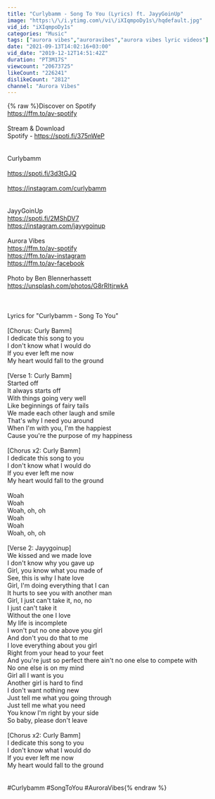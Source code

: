 ```yaml
---
title: "Curlybamm - Song To You (Lyrics) ft. JayyGoinUp"
image: "https:\/\/i.ytimg.com\/vi\/iXIqmpoDy1s\/hqdefault.jpg"
vid_id: "iXIqmpoDy1s"
categories: "Music"
tags: ["aurora vibes","auroravibes","aurora vibes lyric videos"]
date: "2021-09-13T14:02:16+03:00"
vid_date: "2019-12-12T14:51:42Z"
duration: "PT3M17S"
viewcount: "20673725"
likeCount: "226241"
dislikeCount: "2812"
channel: "Aurora Vibes"
---
```

{% raw %}Discover on Spotify<br /><a rel="nofollow" target="blank" href="https://ffm.to/av-spotify">https://ffm.to/av-spotify</a><br /><br />Stream &amp; Download<br />Spotify - <a rel="nofollow" target="blank" href="https://spoti.fi/375nWeP">https://spoti.fi/375nWeP</a><br /><br /><br />Curlybamm<br /><br /><a rel="nofollow" target="blank" href="https://spoti.fi/3d3tGJQ">https://spoti.fi/3d3tGJQ</a><br /><br /><a rel="nofollow" target="blank" href="https://instagram.com/curlybamm">https://instagram.com/curlybamm</a><br /><br /><br />JayyGoinUp<br /><a rel="nofollow" target="blank" href="https://spoti.fi/2MShDV7">https://spoti.fi/2MShDV7</a><br /><a rel="nofollow" target="blank" href="https://instagram.com/jayygoinup">https://instagram.com/jayygoinup</a><br /><br />Aurora Vibes<br /><a rel="nofollow" target="blank" href="https://ffm.to/av-spotify">https://ffm.to/av-spotify</a><br /><a rel="nofollow" target="blank" href="https://ffm.to/av-instagram">https://ffm.to/av-instagram</a><br /><a rel="nofollow" target="blank" href="https://ffm.to/av-facebook">https://ffm.to/av-facebook</a><br /><br />Photo by Ben Blennerhassett<br /><a rel="nofollow" target="blank" href="https://unsplash.com/photos/G8rRItjrwkA">https://unsplash.com/photos/G8rRItjrwkA</a><br /><br /><br /><br />Lyrics for &quot;Curlybamm - Song To You&quot;<br /><br />[Chorus: Curly Bamm]<br />I dedicate this song to you<br />I don't know what I would do<br />If you ever left me now<br />My heart would fall to the ground<br /><br />[Verse 1: Curly Bamm]<br />Started off<br />It always starts off<br />With things going very well<br />Like beginnings of fairy tails<br />We made each other laugh and smile<br />That's why I need you around<br />When I'm with you, I'm the happiest<br />Cause you're the purpose of my happiness<br /><br />[Chorus x2: Curly Bamm]<br />I dedicate this song to you<br />I don't know what I would do<br />If you ever left me now<br />My heart would fall to the ground<br /><br />Woah<br />Woah<br />Woah, oh, oh<br />Woah<br />Woah<br />Woah, oh, oh<br /><br />[Verse 2: Jayygoinup]<br />We kissed and we made love<br />I don't know why you gave up<br />Girl, you know what you made of<br />See, this is why I hate love<br />Girl, I'm doing everything that I can<br />It hurts to see you with another man<br />Girl, I just can't take it, no, no<br />I just can't take it<br />Without the one I love<br />My life is incomplete<br />I won't put no one above you girl<br />And don't you do that to me<br />I love everything about you girl<br />Right from your head to your feet<br />And you're just so perfect there ain't no one else to compete with<br />No one else is on my mind<br />Girl all I want is you<br />Another girl is hard to find<br />I don't want nothing new<br />Just tell me what you going through<br />Just tell me what you need<br />You know I'm right by your side<br />So baby, please don't leave<br /><br />[Chorus x2: Curly Bamm]<br />I dedicate this song to you<br />I don't know what I would do<br />If you ever left me now<br />My heart would fall to the ground<br /><br /><br />#Curlybamm #SongToYou #AuroraVibes{% endraw %}
